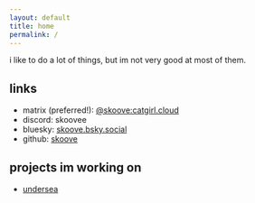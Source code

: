 ```yaml
---
layout: default
title: home
permalink: /
---
```

i like to do a lot of things, but im not very good at most of them.

## links
- matrix (preferred!): [@skoove:catgirl.cloud](https://matrix.to/#/@skoove:catgirl.cloud)
- discord: skoovee
- bluesky: [skoove.bsky.social](https://bsky.app/profile/skoove.bsky.social)
- github: [skoove](https://github.com/skoove)

## projects im working on
- [undersea](https://github.com/skoove/undersea)
